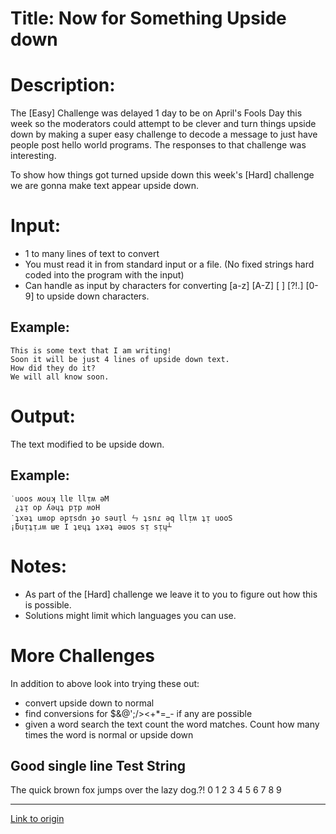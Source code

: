 # Title: Now for Something Upside down

# Description: 

The [Easy] Challenge was delayed 1 day to be on April's Fools Day this week so the moderators could attempt to be clever and turn things upside down by making a super easy challenge to decode a message to just have people post hello world programs. The responses to that challenge was interesting.


To show how things got turned upside down this week's [Hard] challenge we are gonna make text appear upside down.


# Input:

* 1 to many lines of text to convert
* You must read it in from standard input or a file. (No fixed strings hard coded into the program with the input)
* Can handle as input by characters for converting [a-z] [A-Z] [ ] [?!.] [0-9] to upside down characters.


## Example:

    This is some text that I am writing!
    Soon it will be just 4 lines of upside down text.
    How did they do it? 
    We will all know soon.


# Output:

The text modified to be upside down.

## Example:


    ˙uoos ʍouʞ llɐ llᴉʍ ǝM
     ¿ʇᴉ op ʎǝɥʇ pᴉp ʍoH
    ˙ʇxǝʇ uʍop ǝpᴉsdn ɟo sǝuᴉl ㄣ ʇsnɾ ǝq llᴉʍ ʇᴉ uooS
    ¡ƃuᴉʇᴉɹʍ ɯɐ I ʇɐɥʇ ʇxǝʇ ǝɯos sᴉ sᴉɥ┴

# Notes:


* As part of the [Hard] challenge we leave it to you to figure out how this is possible.
* Solutions might limit which languages you can use.

# More Challenges

In addition to above look into trying these out:

* convert upside down to normal
* find conversions for $&@';/\><+*=_- if any are possible
* given a word search the text count the word matches. Count how many times the word is normal or upside down


## Good single line Test String

The quick brown fox jumps over the lazy dog.?! 0 1 2 3 4 5 6 7 8 9

---

[Link to origin](https://www.reddit.com/r/dailyprogrammer/226zqp)